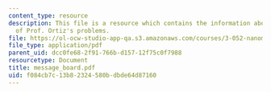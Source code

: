```yaml
---
content_type: resource
description: This file is a resource which contains the information about the answers
  of Prof. Ortiz's problems.
file: https://ol-ocw-studio-app-qa.s3.amazonaws.com/courses/3-052-nanomechanics-of-materials-and-biomaterials-spring-2007/f084cb7c13b82324580bdbde64d87160_message_board.pdf
file_type: application/pdf
parent_uid: dcc0fe68-2f91-766b-d157-12f75c0f7988
resourcetype: Document
title: message_board.pdf
uid: f084cb7c-13b8-2324-580b-dbde64d87160
---
```

